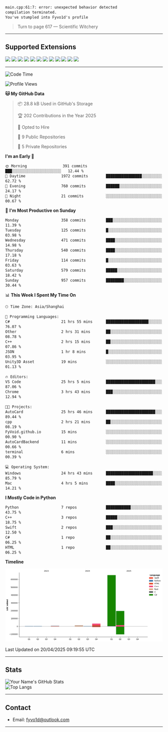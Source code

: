 ```
main.cpp:61:7: error: unexpected behavior detected
compilation terminated.
You've stumpled into Fyvo1d's profile
```

> Turn to page 617 — Scientific Witchery

---

## Supported Extensions

<p align="left">
  <img src="https://cdn.jsdelivr.net/gh/devicons/devicon/icons/cplusplus/cplusplus-original.svg" height="40" />
  <img src="https://cdn.jsdelivr.net/gh/devicons/devicon/icons/csharp/csharp-original.svg" height="40" />
  <img src="https://cdn.jsdelivr.net/gh/devicons/devicon/icons/python/python-original.svg" height="40" />
  <img src="https://cdn.jsdelivr.net/gh/devicons/devicon/icons/swift/swift-original.svg" height="40" />
  <img src="https://cdn.jsdelivr.net/gh/devicons/devicon/icons/git/git-original.svg" height="40" />
  <img src="https://cdn.jsdelivr.net/gh/devicons/devicon/icons/vscode/vscode-original.svg" height="40" />
  <img src="https://www.vulkan.org/user/themes/vulkan/images/logo/vulkan-logo.svg" height="40" />
  <img src="https://cdn.jsdelivr.net/gh/devicons/devicon/icons/opengl/opengl-original.svg" height="40" />
  <img src="https://cdn.jsdelivr.net/gh/devicons/devicon/icons/pytorch/pytorch-original.svg" height="40" />
  <img src="https://cdn.jsdelivr.net/gh/devicons/devicon/icons/unity/unity-original.svg" height="40" />
  <img src="https://cdn.jsdelivr.net/gh/devicons/devicon/icons/unrealengine/unrealengine-original.svg" height="40" />
  <img src="https://cdn.jsdelivr.net/gh/devicons/devicon/icons/cmake/cmake-original.svg" height="40" />
</p>


---

<!--START_SECTION:waka-->
![Code Time](http://img.shields.io/badge/Code%20Time-33%20hrs%2011%20mins-blue)

![Profile Views](http://img.shields.io/badge/Profile%20Views-83-blue)

**🐱 My GitHub Data** 

> 📦 28.8 kB Used in GitHub's Storage 
 > 
> 🏆 202 Contributions in the Year 2025
 > 
> 💼 Opted to Hire
 > 
> 📜 9 Public Repositories 
 > 
> 🔑 5 Private Repositories 
 > 
**I'm an Early 🐤** 

```text
🌞 Morning                391 commits         ███░░░░░░░░░░░░░░░░░░░░░░   12.44 % 
🌆 Daytime                1972 commits        ████████████████░░░░░░░░░   62.72 % 
🌃 Evening                760 commits         ██████░░░░░░░░░░░░░░░░░░░   24.17 % 
🌙 Night                  21 commits          ░░░░░░░░░░░░░░░░░░░░░░░░░   00.67 % 
```
📅 **I'm Most Productive on Sunday** 

```text
Monday                   358 commits         ███░░░░░░░░░░░░░░░░░░░░░░   11.39 % 
Tuesday                  125 commits         █░░░░░░░░░░░░░░░░░░░░░░░░   03.98 % 
Wednesday                471 commits         ████░░░░░░░░░░░░░░░░░░░░░   14.98 % 
Thursday                 540 commits         ████░░░░░░░░░░░░░░░░░░░░░   17.18 % 
Friday                   114 commits         █░░░░░░░░░░░░░░░░░░░░░░░░   03.63 % 
Saturday                 579 commits         █████░░░░░░░░░░░░░░░░░░░░   18.42 % 
Sunday                   957 commits         ████████░░░░░░░░░░░░░░░░░   30.44 % 
```


📊 **This Week I Spent My Time On** 

```text
🕑︎ Time Zone: Asia/Shanghai

💬 Programming Languages: 
C#                       21 hrs 55 mins      ███████████████████░░░░░░   76.07 % 
Other                    2 hrs 31 mins       ██░░░░░░░░░░░░░░░░░░░░░░░   08.78 % 
C++                      2 hrs 15 mins       ██░░░░░░░░░░░░░░░░░░░░░░░   07.86 % 
JSON                     1 hr 8 mins         █░░░░░░░░░░░░░░░░░░░░░░░░   03.95 % 
Unity3D Asset            19 mins             ░░░░░░░░░░░░░░░░░░░░░░░░░   01.13 % 

🔥 Editors: 
VS Code                  25 hrs 5 mins       ██████████████████████░░░   87.06 % 
Chrome                   3 hrs 43 mins       ███░░░░░░░░░░░░░░░░░░░░░░   12.94 % 

🐱‍💻 Projects: 
AutoCard                 25 hrs 46 mins      ██████████████████████░░░   89.44 % 
cpp                      2 hrs 21 mins       ██░░░░░░░░░░░░░░░░░░░░░░░   08.19 % 
FyVoid.github.io         15 mins             ░░░░░░░░░░░░░░░░░░░░░░░░░   00.90 % 
AutoCardBackend          11 mins             ░░░░░░░░░░░░░░░░░░░░░░░░░   00.66 % 
terminal                 6 mins              ░░░░░░░░░░░░░░░░░░░░░░░░░   00.39 % 

💻 Operating System: 
Windows                  24 hrs 43 mins      █████████████████████░░░░   85.79 % 
Mac                      4 hrs 5 mins        ████░░░░░░░░░░░░░░░░░░░░░   14.21 % 
```

**I Mostly Code in Python** 

```text
Python                   7 repos             ███████████░░░░░░░░░░░░░░   43.75 % 
C++                      3 repos             █████░░░░░░░░░░░░░░░░░░░░   18.75 % 
Swift                    2 repos             ███░░░░░░░░░░░░░░░░░░░░░░   12.50 % 
C#                       1 repo              ██░░░░░░░░░░░░░░░░░░░░░░░   06.25 % 
HTML                     1 repo              ██░░░░░░░░░░░░░░░░░░░░░░░   06.25 % 
```



**Timeline**

![Lines of Code chart](https://raw.githubusercontent.com/FyVoid/FyVoid/main/assets/bar_graph.png)


 Last Updated on 20/04/2025 09:19:55 UTC
<!--END_SECTION:waka-->

---

## Stats

![Your Name's GitHub Stats](https://github-readme-stats.vercel.app/api?username=fyvoid&show_icons=true&theme=tokyonight)  
![Top Langs](https://github-readme-stats.vercel.app/api/top-langs/?username=fyvoid&layout=compact&theme=tokyonight)

---

## Contact

- Email: [fyvo1d@outlook.com](fyvo1d@outlook.com)  

---
